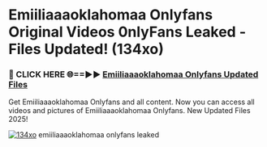 # Emiiliaaaoklahomaa Onlyfans Original Videos 0nlyFans Leaked - Files Updated! (134xo)

<h3>🔴 CLICK HERE 🌐==►► <a href="https://tinyurl.com/4seja8ks" rel="nofollow">Emiiliaaaoklahomaa Onlyfans Updated Files</a></h3>

Get Emiiliaaaoklahomaa Onlyfans and all content. Now you can access all videos and pictures of Emiiliaaaoklahomaa Onlyfans. New Updated Files 2025!

[![134xo](https://i.imgur.com/EWjZXRe.gif)](https://tinyurl.com/4seja8ks)
emiiliaaaoklahomaa onlyfans leaked